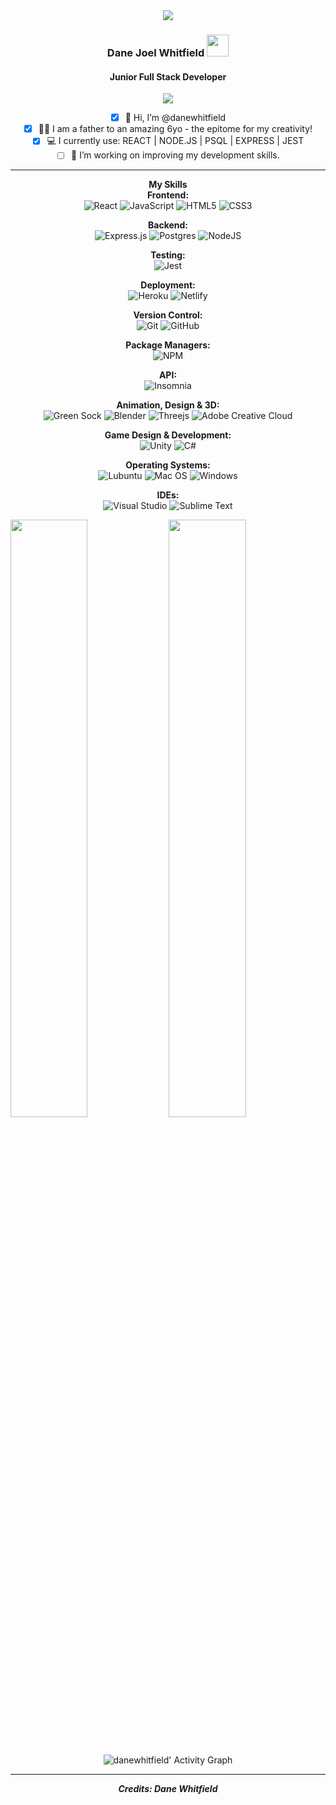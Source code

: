 <div align=center>
  <img src='[https://media-exp1.licdn.com/dms/image/C4E16AQHlOm5tqjFNoA/profile-displaybackgroundimage-shrink_200_800/0/1641643823987?e=1653523200&v=beta&t=Gi5v2iFN5WdjK2T5wg1K2pLtr1G9yoUC2zl1b4iGIsM](https://studio.youtube.com/channel/UCDPdfgDfPjl0XhU2N_9AIDg/editing/images)'/>
<h3>Dane Joel Whitfield <img src="https://media.giphy.com/media/hvRJCLFzcasrR4ia7z/giphy.gif" width="35"></h3>
  <h4>Junior Full Stack Developer</h4>

<p align="center">
  <a href="https://github.com/DenverCoder1/readme-typing-svg"><img src="https://readme-typing-svg.herokuapp.com?lines=Junior+Full+Stack+Developer;I+Think?;Maybe...;DS%20|%20Algorithms%20|%20OOP%20;Frontend%20|%20REACT;Backend%20|%20NODE.JS%20;TDD%20|%20JEST&center=true&width=500&height=50"></a>
</p>

- [x] 👋 Hi, I’m @danewhitfield
- [x] 👨‍👦 I am a father to an amazing 6yo - the epitome for my creativity!
- [x] 💻 I currently use: REACT | NODE.JS | PSQL | EXPRESS | JEST
- [ ] 🌱 I’m working on improving my development skills.

---
  
**My Skills**
<br>
**Frontend:**
<br>
![React](https://img.shields.io/badge/react-%2320232a.svg?style=for-the-badge&logo=react&logoColor=%2361DAFB) ![JavaScript](https://img.shields.io/badge/javascript-%23323330.svg?style=for-the-badge&logo=javascript&logoColor=%23F7DF1E) ![HTML5](https://img.shields.io/badge/html5-%23E34F26.svg?style=for-the-badge&logo=html5&logoColor=white) ![CSS3](https://img.shields.io/badge/css3-%231572B6.svg?style=for-the-badge&logo=css3&logoColor=white) 

**Backend:**
<br>
![Express.js](https://img.shields.io/badge/express.js-%23404d59.svg?style=for-the-badge&logo=express&logoColor=%2361DAFB) ![Postgres](https://img.shields.io/badge/postgres-%23316192.svg?style=for-the-badge&logo=postgresql&logoColor=white) ![NodeJS](https://img.shields.io/badge/node.js-6DA55F?style=for-the-badge&logo=node.js&logoColor=white)

**Testing:**
<br>
![Jest](https://img.shields.io/badge/-jest-%23C21325?style=for-the-badge&logo=jest&logoColor=white)

**Deployment:**
<br>
![Heroku](https://img.shields.io/badge/heroku-%23430098.svg?style=for-the-badge&logo=heroku&logoColor=white) ![Netlify](https://img.shields.io/badge/netlify-%23000000.svg?style=for-the-badge&logo=netlify&logoColor=#00C7B7)

**Version Control:**
<br>
![Git](https://img.shields.io/badge/git-%23F05033.svg?style=for-the-badge&logo=git&logoColor=white) ![GitHub](https://img.shields.io/badge/github-%23121011.svg?style=for-the-badge&logo=github&logoColor=white)

**Package Managers:**
<br>
![NPM](https://img.shields.io/badge/NPM-%23000000.svg?style=for-the-badge&logo=npm&logoColor=white)  

**API:**
<br>
![Insomnia](https://img.shields.io/badge/Insomnia-black?style=for-the-badge&logo=insomnia&logoColor=5849BE)

**Animation, Design & 3D:**
<br>
![Green Sock](https://img.shields.io/badge/green%20sock-88CE02?style=for-the-badge&logo=greensock&logoColor=white) ![Blender](https://img.shields.io/badge/blender-%23F5792A.svg?style=for-the-badge&logo=blender&logoColor=white) ![Threejs](https://img.shields.io/badge/threejs-black?style=for-the-badge&logo=three.js&logoColor=white) ![Adobe Creative Cloud](https://img.shields.io/badge/Adobe%20Creative%20Cloud-DA1F26.svg?style=for-the-badge&logo=Adobe%20Creative%20Cloud&logoColor=white)

**Game Design & Development:**
<br>
![Unity](https://img.shields.io/badge/unity-%23000000.svg?style=for-the-badge&logo=unity&logoColor=white) ![C#](https://img.shields.io/badge/c%23-%23239120.svg?style=for-the-badge&logo=c-sharp&logoColor=white)

**Operating Systems:**
<br>
![Lubuntu](https://img.shields.io/badge/-Lubuntu-%230065C2?style=for-the-badge&logo=lubuntu&logoColor=white) ![Mac OS](https://img.shields.io/badge/mac%20os-000000?style=for-the-badge&logo=macos&logoColor=F0F0F0) ![Windows](https://img.shields.io/badge/Windows-0078D6?style=for-the-badge&logo=windows&logoColor=white)

**IDEs:**
<br>
![Visual Studio](https://img.shields.io/badge/Visual%20Studio-5C2D91.svg?style=for-the-badge&logo=visual-studio&logoColor=white) ![Sublime Text](https://img.shields.io/badge/sublime_text-%23575757.svg?style=for-the-badge&logo=sublime-text&logoColor=important)

<p align="left">
  <img width="49.5%" src="https://github-readme-stats.vercel.app/api?username=danewhitfield&show_icons=true&theme=gruvbox&hide_border=true" />
    <img width="49.5%" src="https://github-readme-streak-stats.herokuapp.com/?user=danewhitfield&theme=gruvbox&hide_border=true" />
</p>
<br>

![danewhitfield' Activity Graph](https://activity-graph.herokuapp.com/graph?username=danewhitfield&custom_title=Dane%20Whitfield's%20Contribution%20Graph&theme=gruvbox&bg_color=282828&hide_border=true&line=d1a01f&point=c58545)

  ----------
  
  ***Credits: Dane Whitfield***
</div>
